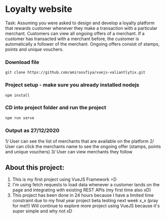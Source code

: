 # Loyalty website
Task: Assuming you were asked to design and develop a loyalty platform that rewards customer whenever they make a transaction with a particular merchant. Customers can view all ongoing offers of a merchant. If a customer has transacted with a merchant before, the customer is automatically a follower of the merchant. Ongoing offers consist of stamps, points and unique vouchers.

### Download file 
```
git clone https://github.com/amirasufiya/vuejs-valiantlytix.git
```

### Project setup - make sure you already installed nodejs
```
npm install
```

### CD into project folder and run the project
```
npm run serve
```

### Output as 27/12/2020
1/ User can see the list of merchants that are available on the platform
2/ User can click the merchants name to see the ongoing offer (stamps, points and unique vouchers)
3/ User can view merchants they follow

## About this project:
1. This is my first project using VueJS Framework =D
2. I'm using fetch requests to load data whenever a customer lands on the page and integrating with existing REST APIs (my first time also xD)
3. This project has been done in 24 hours because I have a limited time constraint due to my final year project beta testing next week x_x (pray for me!!) Will continue to explore more project using VueJS because it's super simple and why not xD
